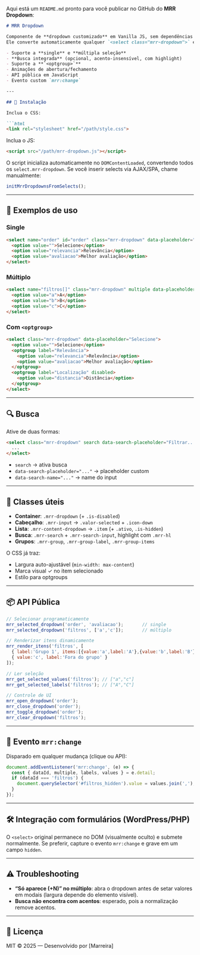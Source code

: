 Aqui está um `README.md` pronto para você publicar no GitHub do **MRR Dropdown**:

````markdown
# MRR Dropdown

Componente de **dropdown customizado** em Vanilla JS, sem dependências externas.  
Ele converte automaticamente qualquer `<select class="mrr-dropdown">` em um dropdown com:

- Suporte a **single** e **múltipla seleção**
- **Busca integrada** (opcional, acento-insensível, com highlight)
- Suporte a **`<optgroup>`**
- Animações de abertura/fechamento
- API pública em JavaScript
- Evento custom `mrr:change`

---

## 🚀 Instalação

Inclua o CSS:

```html
<link rel="stylesheet" href="/path/style.css">
````

Inclua o JS:

```html
<script src="/path/mrr-dropdown.js"></script>
```

O script inicializa automaticamente no `DOMContentLoaded`, convertendo todos os `select.mrr-dropdown`.
Se você inserir selects via AJAX/SPA, chame manualmente:

```js
initMrrDropdownsFromSelects();
```

---

## 📄 Exemplos de uso

### Single

```html
<select name="order" id="order" class="mrr-dropdown" data-placeholder="Selecione">
  <option value="">Selecione</option>
  <option value="relevancia">Relevância</option>
  <option value="avaliacao">Melhor avaliação</option>
</select>
```

### Múltiplo

```html
<select name="filtros[]" class="mrr-dropdown" multiple data-placeholder="Selecione filtros">
  <option value="a">A</option>
  <option value="b">B</option>
  <option value="c">C</option>
</select>
```

### Com `<optgroup>`

```html
<select class="mrr-dropdown" data-placeholder="Selecione">
  <option value="">Selecione</option>
  <optgroup label="Relevância">
    <option value="relevancia">Relevância</option>
    <option value="avaliacao">Melhor avaliação</option>
  </optgroup>
  <optgroup label="Localização" disabled>
    <option value="distancia">Distância</option>
  </optgroup>
</select>
```

---

## 🔍 Busca

Ative de duas formas:

```html
<select class="mrr-dropdown" search data-search-placeholder="Filtrar..." data-search-name="busca_order">
  ...
</select>
```

* `search` → ativa busca
* `data-search-placeholder="..."` → placeholder custom
* `data-search-name="..."` → name do input

---

## 🎨 Classes úteis

* **Container**: `.mrr-dropdown` (+ `.is-disabled`)
* **Cabeçalho**: `.mrr-input` → `.valor-selected` + `.icon-down`
* **Lista**: `.mrr-content-dropdown` → `.item` (+ `.ativo`, `.is-hidden`)
* **Busca**: `.mrr-search` + `.mrr-search-input`, highlight com `.mrr-hl`
* **Grupos**: `.mrr-group`, `.mrr-group-label`, `.mrr-group-items`

O CSS já traz:

* Largura auto-ajustável (`min-width: max-content`)
* Marca visual ✓ no item selecionado
* Estilo para optgroups

---

## 📦 API Pública

```js
// Selecionar programaticamente
mrr_selected_dropdown('order', 'avaliacao');       // single
mrr_selected_dropdown('filtros', ['a','c']);       // múltiplo

// Renderizar itens dinamicamente
mrr_render_itens('filtros', [
  { label:'Grupo 1', items:[{value:'a',label:'A'},{value:'b',label:'B'}] },
  { value:'c', label:'Fora do grupo' }
]);

// Ler seleção
mrr_get_selected_values('filtros'); // ["a","c"]
mrr_get_selected_labels('filtros'); // ["A","C"]

// Controle de UI
mrr_open_dropdown('order');
mrr_close_dropdown('order');
mrr_toggle_dropdown('order');
mrr_clear_dropdown('filtros');
```

---

## 📡 Evento `mrr:change`

Disparado em qualquer mudança (clique ou API):

```js
document.addEventListener('mrr:change', (e) => {
  const { dataId, multiple, labels, values } = e.detail;
  if (dataId === 'filtros') {
    document.querySelector('#filtros_hidden').value = values.join(',');
  }
});
```

---

## 🛠️ Integração com formulários (WordPress/PHP)

O `<select>` original permanece no DOM (visualmente oculto) e submete normalmente.
Se preferir, capture o evento `mrr:change` e grave em um campo `hidden`.

---

## ⚠️ Troubleshooting

* **“Só aparece (+N)” no múltiplo**: abra o dropdown antes de setar valores em modais (largura depende do elemento visível).
* **Busca não encontra com acentos**: esperado, pois a normalização remove acentos.

---

## 📜 Licença

MIT © 2025 — Desenvolvido por \[Marreira]
